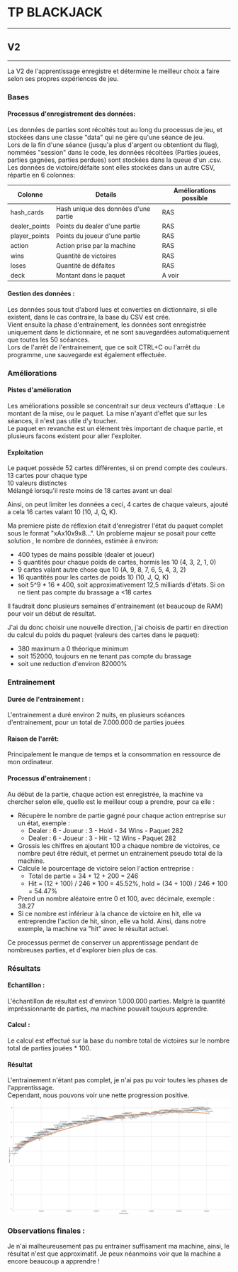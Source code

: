 # TP BLACKJACK

---

## V2

---


La V2 de l'apprentissage enregistre et détermine le meilleur choix a faire selon ses propres expériences de jeu.

### Bases


#### Processus d'enregistrement des données:  
Les données de parties sont récoltés tout au long du processus de jeu, et stockées dans une classe "data" qui ne gère qu'une séance de jeu.  
Lors de la fin d'une séance (jusqu'a plus d'argent ou obtentiont du flag), nommées "session" dans le code, les données récoltées
(Parties jouées, parties gagnées, parties perdues) sont stockées dans la queue d'un .csv.  
Les données de victoire/défaite sont elles stockées dans un autre CSV, répartie en 6 colonnes:

| Colonne       | Details                              | Améliorations possible |
|---------------|--------------------------------------|------------------------|
| hash_cards    | Hash unique des données d'une partie | RAS                    | 
| dealer_points | Points du dealer d'une partie        | RAS                    |
| player_points | Points du joueur d'une partie        | RAS                    |
| action        | Action prise par la machine          | RAS                    |
| wins          | Quantité de victoires                | RAS                    |
| loses         | Quantité de défaites                 | RAS                    |
| deck          | Montant dans le paquet               | A voir                 |

#### Gestion des données :
Les données sous tout d'abord lues et converties en dictionnaire, si elle existent, dans le cas contraire, la base du CSV est crée.  
Vient ensuite la phase d'entrainement, les données sont enregistrée uniquement dans le dictionnaire, et ne sont sauvegardées automatiquement que toutes les 50 scéances.  
Lors de l'arrêt de l'entrainement, que ce soit CTRL+C ou l'arrêt du programme, une sauvegarde est également effectuée.


### Améliorations
#### Pistes d'amélioration
Les améliorations possible se concentrait sur deux vecteurs d'attaque : Le montant de la mise, ou le paquet. La mise n'ayant 
d'effet que sur les séances, il n'est pas utile d'y toucher.  
Le paquet en revanche est un élément très important de chaque partie, et plusieurs facons existent pour aller l'exploiter.

#### Exploitation
Le paquet possède 52 cartes différentes, si on prend compte des couleurs.  
13 cartes pour chaque type  
10 valeurs distinctes  
Mélangé lorsqu'il reste moins de 18 cartes avant un deal


Ainsi, on peut limiter les données a ceci, 4 cartes de chaque valeurs, ajouté a cela 16 cartes valant 10 (10, J, Q, K).

Ma premiere piste de réflexion était d'enregistrer l'état du paquet complet sous le format "xAx10x9x8...". Un probleme majeur se posait pour cette solution 
, le nombre de données, estimée à environ:
- 400 types de mains possible (dealer et joueur)
- 5 quantités pour chaque poids de cartes, hormis les 10 (4, 3, 2, 1, 0)
- 9 cartes valant autre chose que 10 (A, 9, 8, 7, 6, 5, 4, 3, 2)
- 16 quantités pour les cartes de poids 10 (10, J, Q, K)
- soit 5^9 * 16 * 400, soit approximativement 12,5 milliards d'états. Si on ne tient pas compte du brassage a <18 cartes

Il faudrait donc plusieurs semaines d'entrainement (et beaucoup de RAM) pour voir un début de résultat.

J'ai du donc choisir une nouvelle direction, j'ai choisis de partir en direction du calcul du poids du paquet (valeurs des cartes dans le paquet):
- 380 maximum a 0 théorique minimum
- soit 152000, toujours en ne tenant pas compte du brassage
- soit une reduction d'environ 82000%

### Entrainement
#### Durée de l'entrainement :
L'entrainement a duré environ 2 nuits, en plusieurs scéances d'entrainement, pour un total de 7.000.000 de parties jouées

#### Raison de l'arrêt:
Principalement le manque de temps et la consommation en ressource de mon ordinateur.

#### Processus d'entrainement :
Au début de la partie, chaque action est enregistrée, la machine va chercher selon elle, quelle est le meilleur coup a prendre, pour ca elle :  
- Récupère le nombre de partie gagné pour chaque action entreprise sur un état, exemple :  
  - Dealer : 6 - Joueur : 3 - Hold - 34 Wins - Paquet 282
  - Dealer : 6 - Joueur : 3 - Hit  - 12 Wins - Paquet 282
- Grossis les chiffres en ajoutant 100 a chaque nombre de victoires, ce nombre peut être réduit, et permet un entrainement pseudo total de la machine.
- Calcule le pourcentage de victoire selon l'action entreprise : 
  - Total de partie = 34 + 12 + 200 = 246
  - Hit = (12 + 100) / 246 * 100 = 45.52%, hold  = (34 + 100) / 246 * 100 = 54.47%
- Prend un nombre aléatoire entre 0 et 100, avec décimale, exemple : 38.27
- Si ce nombre est inférieur à la chance de victoire en hit, elle va entreprendre l'action de hit, sinon, elle va hold. Ainsi, dans notre exemple, la machine va "hit" avec le résultat actuel.

Ce processus permet de conserver un apprentissage pendant de nombreuses parties, et d'explorer bien plus de cas.

### Résultats
#### Echantillon :
L'échantillon de résultat est d'environ 1.000.000 parties. Malgrè la quantité impréssionnante de parties, ma machine pouvait toujours apprendre.

#### Calcul : 
Le calcul est effectué sur la base du nombre total de victoires sur le nombre total de parties jouées * 100.

#### Résultat
L'entrainement n'étant pas complet, je n'ai pas pu voir toutes les phases de l'apprentissage.  
Cependant, nous pouvons voir une nette progression positive.
![statsV2](doc/Assets/statsV2.png)


### Observations finales :
Je n'ai malheureusement pas pu entrainer suffisament ma machine, ainsi, le résultat n'est que approximatif. Je peux néanmoins voir que la machine a encore beaucoup a apprendre !
